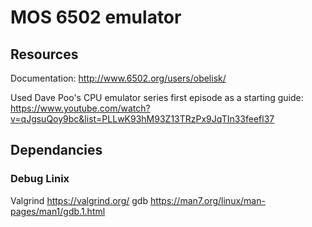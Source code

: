 # MOS 6502 emulator

## Resources
Documentation: http://www.6502.org/users/obelisk/

Used Dave Poo's CPU emulator series first episode as a starting guide: https://www.youtube.com/watch?v=qJgsuQoy9bc&list=PLLwK93hM93Z13TRzPx9JqTIn33feefl37


## Dependancies
### Debug Linix
Valgrind https://valgrind.org/
gdb https://man7.org/linux/man-pages/man1/gdb.1.html 
